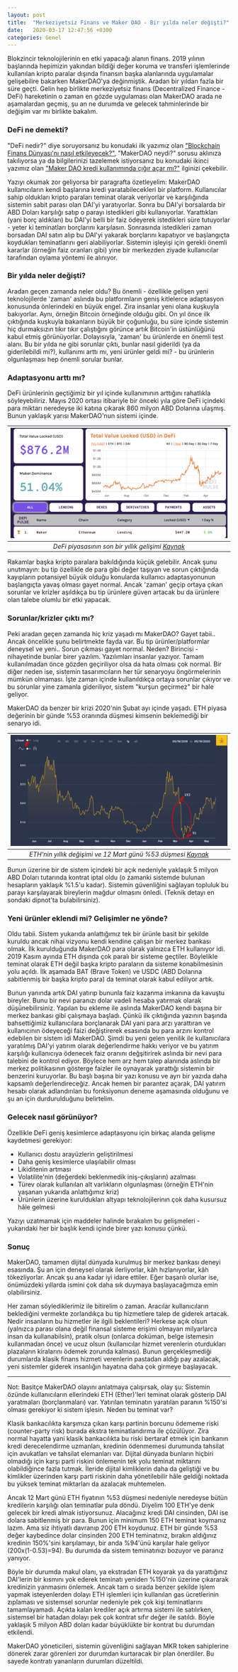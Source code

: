 ```yaml
---
layout: post
title:  "Merkeziyetsiz Finans ve Maker DAO - Bir yılda neler değişti?"
date:   2020-03-17 12:47:56 +0300
categories: Genel
---
```


Blokzincir teknolojilerinin en etki yapacağı alanın finans. 2019 yılının başlarında hepimizin yakından bildiği değer koruma ve transferi işlemlerinde kullanılan kripto paralar dışında finansın başka alanlarında uygulamalar gelişebilire bakarken MakerDAO'ya değinmiştik. Aradan bir yıldan fazla bir süre geçti. Gelin hep birlikte merkeziyetsiz finans (Decentralized Finance - DeFi) hareketinin o zaman en gözde uygulaması olan MakerDAO arada ne aşamalardan geçmiş, şu an ne durumda ve gelecek tahminlerinde bir değişim var mı birlikte bakalım. 

### DeFi ne demekti?
"DeFi nedir?" diye soruyorsanız bu konudaki ilk yazımız olan ["Blockchain Finans Dünyası'nı nasıl etkileyecek?"](/genel/2019/02/14/Blockchain-finans-dunyasini-nasil-etkileyecek.html), "MakerDAO neydi?" sorusu aklınıza takılıyorsa ya da bilgilerinizi tazelemek istiyorsanız bu konudaki ikinci yazımız olan ["Maker DAO kredi kullanımında çığır açar mı?"](/genel/2019/02/15/MakerDAO-kredi-kullaniminda-cigir-acar-mi.html) ilginizi çekebilir. 

Yazıyı okumak zor geliyorsa bir paragrafta özetleyelim: MakerDAO kullanıcıların kendi başlarına kredi yaratabilecekleri bir platform. Kullanıcılar sahip oldukları kripto paraları teminat olarak veriyorlar ve karşılığında sistemin sabit parası olan DAI'yi yaratıyorlar. Sonra bu DAI'yi borsalarda bir ABD Doları karşılığı satıp o parayı istedikleri gibi kullanıyorlar. Yarattıkları (yani borç aldıkları) bu DAI'yi belli bir faiz ödeyerek istedikleri süre tutuyorlar - yeter ki teminatları borçlarını karşılasın. Sonrasında istedikleri zaman borsadan DAI satın alıp bu DAI'yi yakarak borçlarını kapatıyor ve başlangıçta koydukları teminatlarını geri alabiliyorlar. Sistemin işleyişi için gerekli önemli kararlar (örneğin faiz oranları gibi) yine bir merkezden ziyade kullanıcılar tarafından oylama yöntemi ile alınıyor. 

### Bir yılda neler değişti?

Aradan geçen zamanda neler oldu? Bu önemli -  özellikle gelişen yeni teknolojilerde 'zaman' aslında bu platformların geniş kitlelerce adaptasyon konusunda önlerindeki en büyük engel. Zira insanlar yeni olana kuşkuyla bakıyorlar. Aynı, örneğin Bitcoin örneğinde olduğu gibi. On yıl önce ilk çıktığında kuşkuyla bakanların büyük bir çoğunluğu, bu süre içinde sistemin hiç durmaksızın tıkır tıkır çalıştığını görünce artık Bitcoin'in üstünlüğünü kabul etmiş görünüyorlar. Dolayısıyla, 'zaman' bu ürünlerde en önemli test alanı. Bu bir yılda ne gibi sorunlar çıktı, bunlar nasıl giderildi (ya da giderilebildi mi?), kullanımı arttı mı, yeni ürünler geldi mi? - bu ürünlerin olgunlaşması hep önemli sorular bunlar. 

### Adaptasyonu arttı mı?
DeFi ürünlerinin geçtiğimiz bir yıl içinde kullanımının arttığını rahatlıkla söyleyebiliriz. Mayıs 2020 ortası itibariyle bir önceki yıla göre DeFi içindeki para miktarı neredeyse iki katına çıkarak 860 milyon ABD Dolarına ulaşmış. Bunun yaklaşık yarısı MakerDAO'nun sistemi içinde.

| ![DeFi_value_market_share.png](/assets/DeFi_value_market_share.png) | 
|:--:| 
| *DeFi piyasasının son bir yıllık gelişimi*  *[Kaynak](https://defipulse.com/)*|

Rakamlar başka kripto paralara bakıldığında küçük gelebilir. Ancak şunu unutmayın: bu tip özellikle de para gibi değer taşıyan ve sorun çıktığında kayıpların potansiyel büyük olduğu konularda kullanıcı adaptasyonunun başlangıçta yavaş olması gayet normal.  Ancak 'zaman' geçip ortaya çıkan sorunlar ve krizler aşıldıkça bu tip ürünlere güven artacak bu da ürünlere olan talebe olumlu bir etki yapacak. 

### Sorunlar/krizler çıktı mı?

Peki aradan geçen zamanda hiç kriz yaşadı mı MakerDAO? Gayet tabii..  Ancak öncelikle şunu belirtmekte fayda var. Bu tip ürünler/platformlar deneysel ve yeni.. Sorun çıkması gayet normal. Neden? Birincisi - nihayetinde bunlar birer yazılım. Yazılımları insanlar yazıyor. Tamam kullanılmadan önce gözden geçiriliyor olsa da hata olması çok normal. Bir diğer neden ise, sistemin tasarımcıların her tür senaryoyu öngörmelerinin mümkün olmaması. İşte zaman içinde kullanıldıkça ortaya sorunlar çıkıyor ve bu sorunlar yine zamanla gideriliyor, sistem "kurşun geçirmez" bir hale geliyor. 

MakerDAO da benzer bir krizi 2020'nin Şubat ayı içinde yaşadı. ETH piyasa değerinin bir günde %53 oranında düşmesi kimsenin beklemediği bir senaryo idi. 

| ![ether_price_March_2010.png](/assets/ether_price_March_2010.png) | 
|:--:| 
| *ETH'nin yıllık değişimi ve 12 Mart günü %53 düşmesi*  *[Kaynak](https://www.coindesk.com/price/ethereum)*|


Bunun üzerine bir de sistem içindeki bir açık nedeniyle yaklaşık 5 milyon ABD Doları tutarında kontrat iptal oldu (o zamanki sistemde bulunan hesapların yaklaşık %1.5'u kadar). Sistemin güvenliğini sağlayan topluluk bu parayı karşılayarak bireylerin mağdur olmasını önledi. (Teknik detayı en sondaki dipnot'ta bulabilirsiniz). 

### Yeni ürünler eklendi mi? Gelişimler ne yönde?
Oldu tabii. Sistem yukarıda anlattığımız tek bir ürünle basit bir şekilde kuruldu ancak nihai vizyonu kendi kendine çalışan bir merkez bankası olmak.  İlk kurulduğunda MakerDAO para olarak yalnızca ETH kullanıyor idi. 2019 Kasım ayında ETH dışında çok paralı bir sisteme geçtiler. Böylelikle  teminat olarak ETH değil başka kripto paraların da sisteme konabilmesinin yolu açıldı. İlk aşamada BAT (Brave Token) ve USDC (ABD Dolarına sabitlenmiş bir başka kripto para) da teminat olarak kabul ediliyor artık. 

Bunun yanında artık DAI yatırıp bununla faiz kazanma imkanına da kavuştu bireyler. Bunu bir nevi paranızı dolar vadeli hesaba yatırmak olarak düşünebilirsiniz. Yapılan bu ekleme ile aslında MakerDAO kendi başına bir merkez bankası gibi çalışmaya başladı. Çünkü ilk çıktığında yazının başında bahsettiğimiz kullanıcılara borçlanarak DAI yani para arzı yarattıran ve kullanıcının ödeyeceği faizi değiştirerek esasında bu para arzını kontrol edebilen bir sistem idi MakerDAO. Şimdi bu yeni gelen yenilik ile kullanıcılara yaratılmış DAI'yi yatırım olarak değerlendirme hakkı veriyor ve bu yatırım karşılığı kullanıcıya ödenecek faiz oranını değşitirirek aslında bir nevi para talebini de kontrol ediyor. Böylece hem arz hem talep alanında aslında bir merkez politikasının gösterge faizler ile oynayarak yarattığı sistemin bir benzerini kuruyorlar. Bu başlı başına bir yazı konusu ve ayrı bir yazıda daha kapsamlı değerlendireceğiz.  Ancak hemen bir parantez açarak, DAI yatırım hesabı olarak adlandırılan bu fonksiyonun deneme aşamasında olduğunu ve şu an için durdurulduğunu belirtelim. 

### Gelecek nasıl görünüyor?

Özellikle DeFi  geniş kesimlerce adaptasyonu için birkaç alanda gelişme kaydetmesi gerekiyor: 
 
- Kullanıcı dostu arayüzlerin geliştirilmesi
- Daha geniş kesimlerce ulaşılabilir olması
- Likiditenin artması
- Volatilite'nin (değerdeki beklenmedik iniş-çıkışların) azalması
- Türev olarak kullanılan alt varlıkların olgunlaşması (örneğin ETH'nin yaşanan yukarıda anlattığımız kriz)
- Ürünlerin üzerine kuruldukları altyapı teknolojilerinın çok daha kusursuz hâle gelmesi

Yazıyı uzatmamak için maddeler halinde bırakalım bu gelişmeleri - yukarıdaki her bir başlık kendi içinde birer yazı konusu çünkü. 


### Sonuç
MakerDAO, tamamen dijital dünyada kurulmuş bir merkez bankası deneyi esasında. Şu an için deneysel olarak ilerliyorlar, kâh hızlanıyorlar, kâh tökezliyorlar. Ancak şu ana kadar iyi idare ettiler. Eğer başarılı olurlar ise, önümüzdeki yıllarda ismini çok daha sık duymaya başlayacağımıza emin olabilirsiniz. 

Her zaman söylediklerimiz ile bitirelim o zaman. Aracılar kullanıcıların beklediğini vermekte zorlandıkça bu tip hizmetlere talep de giderek artacak. Nedir insanların bu hizmetler ile ilgili beklentileri? Herkese açık olsun (yalnızca parası olana değil finansal sisteme erişimi olmayan milyarlarca insan da kullanabilsin), pratik olsun (onlarca doküman, belge istemesin kullanmadan önce) ve ucuz olsun (kullanıcılar hizmet verenlerin oturdukları plazaların kiralarını ödemek zorunda kalması). Bunun gerçekleşmediği durumlarda klasik finans hizmeti verenlerin pastadan aldığı pay azalacak, yeni sistemler giderek insanlığın hayatına daha çok girmeye başlayacak. 

---

Not: 
Basitçe MakerDAO olayını anlatmaya çalışırsak, olay şu: Sistemin özünde kullanıcıların ellerindeki ETH (Ether)'leri teminat olarak gösterip DAI yaratmaları (borçlanmaları) var. Yatırılan teminatın yaratılan paranın %150'si olması gerekiyor ki sistem işlesin. Neden bu teminat var?

Klasik bankacılıkta karşımıza çıkan karşı partinin borcunu ödememe riski (counter-party risk) burada ekstra teminatlandırma ile çözülüyor. Zira normal hayatta yani klasik bankacılıkta bu riski bertaraf etmek için bankanın kredi derecelendirme uzmanları, kredinin ödenmemesi durumunda tahsilat için avukatları ve tahsilat elemanları var. Dijital dünyada bunların hiçbiri olmadığı için karşı parti riskini önlemenin tek yolu teminat miktarını olabildiğince fazla tutmak. İleride dijital kimliklerin daha da geliştiği ve bu kimlikler üzerinden karşı parti riskinin daha yönetilebilir hâle geldiği noktada bu yüksek teminat miktarları da azalacak muhtemelen. 

Ancak 12 Mart günü ETH fiyatının %53 düşmesi nedeniyle neredeyse bütün kredilerin karşılığı olan teminatlar pula döndü. 
Diyelim 100 ETH'ye denk gelecek bir kredi almak istiyorsunuz. Alacağınız kredi DAI cinsinden, DAI ise dolara sabitlenmiş bir para. Bunun için minimum 150 ETH teminat koymanız lazım. Ama siz ihtiyatlı davranıp 200 ETH koydunuz. ETH bir günde %53 değer kaybedince dolar cinsinden 200 ETH teminatınız, bırakın aldığınız kredinin 150%'sini karşılamayı, bir anda %94'ünü karşılar hale geliyor (200x(1-0.53)=94). Bu durumda da sistem teminatınızı bozuyor ve paranız yanıyor. 

Böyle bir durumda makul olanı, ya ekstradan ETH koyarak ya da yarattığınız DAI'lerin bir kısmını yok ederek teminatı yeniden %150'nin üzerine çıkararak kredinizin yanmasını önlemek. Ancak tam o sırada benzer şekilde işlem yapmak isteyenlerden dolayı ETH işlemleri için kullanılan gas ücretlerinin zıplaması ve sistemsel sorunlar nedeniyle pek çok kişi teminatlarını tamamlayamadı. Açıkta kalan krediler açık artırma sistemi ile satılırken, sistemsel bir hatadan dolayı pek çok kontrat sıfır değer ile satıldı. Böyle yaklaşık 5 milyon ABD doları kadar büyüklükte bir kontrat bu durumdan etkilendi. 

MakerDAO yöneticileri, sistemin güvenliğini sağlayan MKR token sahiplerine dönerek zarar görenleri zor durumdan kurtaracak bir plan önerdiler. Bu sayede kontratı yananların durumları düzeltildi. 

